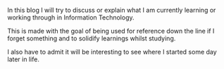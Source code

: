 In this blog I will try to discuss or explain what I am currently learning or working through in Information Technology.

This is made with the goal of being used for reference down the line if I forget something and to solidify learnings whilst studying.

I also have to admit it will be interesting to see where I started some day later in life.
